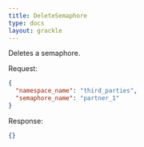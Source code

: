 ```yaml
---
title: DeleteSemaphore
type: docs
layout: grackle
---
```


Deletes a semaphore.

Request:

```json
{
  "namespace_name": "third_parties",
  "semaphore_name": "partner_1"
}
```

Response:

```json
{}
```
